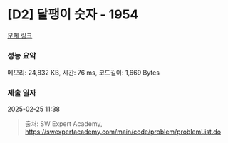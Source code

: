 # [D2] 달팽이 숫자 - 1954 

[문제 링크](https://swexpertacademy.com/main/code/problem/problemDetail.do?contestProbId=AV5PobmqAPoDFAUq) 

### 성능 요약

메모리: 24,832 KB, 시간: 76 ms, 코드길이: 1,669 Bytes

### 제출 일자

2025-02-25 11:38



> 출처: SW Expert Academy, https://swexpertacademy.com/main/code/problem/problemList.do